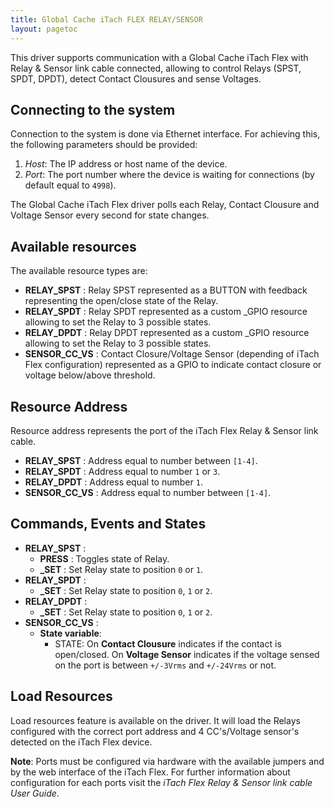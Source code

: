 ```yaml
---
title: Global Cache iTach FLEX RELAY/SENSOR
layout: pagetoc
---
```


This driver supports communication with a Global Cache iTach Flex with Relay & Sensor link cable connected, allowing to control Relays (SPST, SPDT, DPDT), detect Contact Clousures and sense Voltages.

Connecting to the system
--------------------------------

Connection to the system is done via Ethernet interface. For
achieving this, the following parameters should be provided:

 1. *Host*: The IP address or host name of the device.
 2. *Port*: The port number where the device is waiting for
connections (by default equal to ```4998```).

The Global Cache iTach Flex driver polls each Relay, Contact Clousure and Voltage Sensor every second for state changes.

Available resources
--------------------------------

The available resource types are:

* **RELAY_SPST** : Relay SPST represented as a BUTTON with feedback representing the open/close state of the Relay.   
* **RELAY_SPDT** : Relay SPDT represented as a custom _GPIO resource allowing to set the Relay to 3 possible states. 
* **RELAY_DPDT** : Relay DPDT represented as a custom _GPIO resource allowing to set the Relay to 3 possible states.
* **SENSOR\_CC\_VS** : Contact Closure/Voltage Sensor (depending of iTach Flex configuration) represented as a GPIO to indicate contact closure or voltage below/above threshold.

Resource Address
-------------------

Resource address represents the port of the iTach Flex Relay & Sensor link cable.  

* **RELAY_SPST** : Address equal to number between ```[1-4]```. 
* **RELAY_SPDT** : Address equal to number ```1``` or ```3```.
* **RELAY_DPDT** : Address equal to number ```1```.
* **SENSOR\_CC\_VS** : Address equal to number between ```[1-4]```.

Commands, Events and States
-------------------------------

+ **RELAY_SPST** : 
    - **PRESS** : Toggles state of Relay.
    - **\_SET** : Set Relay state to position ```0``` or ```1```.
+ **RELAY_SPDT** : 
    - **\_SET** : Set Relay state to position ```0```, ```1``` or ```2```.
+ **RELAY_DPDT** : 
    - **\_SET** : Set Relay state to position ```0```, ```1``` or ```2```. 
+ **SENSOR\_CC\_VS** : 
    - **State variable**:
        + STATE: On **Contact Clousure** indicates if the contact is open/closed. On **Voltage Sensor** indicates if the voltage sensed on the port is between ```+/-3Vrms``` and ```+/-24Vrms``` or not.     

Load Resources
-----------------

Load resources feature is available on the driver. It will load the Relays configured with the correct port address and 4 CC's/Voltage sensor's detected on the iTach Flex device. 

**Note**: Ports must be configured via hardware with the available jumpers and by the web interface of the iTach Flex. For further information about configuration for each ports visit the *iTach Flex Relay & Sensor link cable User Guide*.
